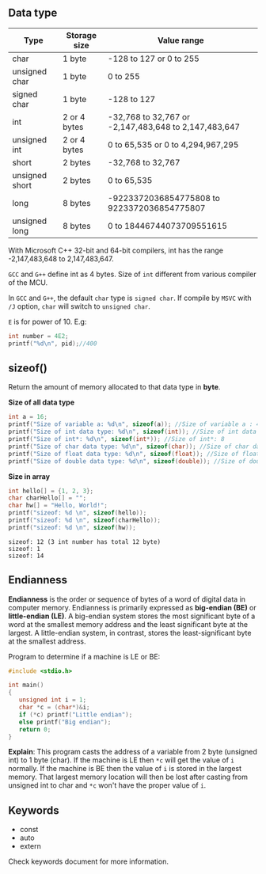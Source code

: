## Data type

| Type | Storage size|Value range|
| ------- |------|------|
|char |1 byte|-128 to 127 or 0 to 255|		
|unsigned char |1 byte|0 to 255|		
|signed char |1 byte|-128 to 127|		
|int |2 or 4 bytes|-32,768 to 32,767 or -2,147,483,648 to 2,147,483,647|		
|unsigned int |2 or 4 bytes|0 to 65,535 or 0 to 4,294,967,295|		
|short |2 bytes|-32,768 to 32,767|		
|unsigned short	 |2 bytes|0 to 65,535|
|long	 |8 bytes|-9223372036854775808 to 9223372036854775807|		
|unsigned long|8 bytes|0 to 18446744073709551615|		

With Microsoft C++ 32-bit and 64-bit compilers, int has the range -2,147,483,648 to 2,147,483,647.

``GCC`` and ``G++`` define int as 4 bytes. Size of ``int`` different from various compiler of the MCU.

In ``GCC`` and ``G++``, the default ``char`` type is ``signed char``. If compile by ``MSVC`` with ``/J`` option, ``char`` will switch to ``unsigned char``.

``E`` is for power of 10. E.g:

```c
int number = 4E2;
printf("%d\n", pid);//400
```

## sizeof()

Return the amount of memory allocated to that data type in **byte**.

**Size of all data type**

```c
int a = 16;
printf("Size of variable a: %d\n", sizeof(a)); //Size of variable a : 4
printf("Size of int data type: %d\n", sizeof(int)); //Size of int data type : 4
printf("Size of int*: %d\n", sizeof(int*)); //Size of int*: 8
printf("Size of char data type: %d\n", sizeof(char)); //Size of char data type : 1
printf("Size of float data type: %d\n", sizeof(float)); //Size of float data type : 4
printf("Size of double data type: %d\n", sizeof(double)); //Size of double data type : 8     
```

**Size in array**

```c
int hello[] = {1, 2, 3};
char charHello[] = "";
char hw[] = "Hello, World!";
printf("sizeof: %d \n", sizeof(hello));
printf("sizeof: %d \n", sizeof(charHello));
printf("sizeof: %d \n", sizeof(hw));
```

```
sizeof: 12 (3 int number has total 12 byte)
sizeof: 1 
sizeof: 14
```

## Endianness

**Endianness** is the order or sequence of bytes of a word of digital data in computer memory. Endianness is primarily expressed as **big-endian (BE)** or **little-endian (LE)**. A big-endian system stores the most significant byte of a word at the smallest memory address and the least significant byte at the largest. A little-endian system, in contrast, stores the least-significant byte at the smallest address.

Program to determine if a machine is LE or BE:

```c
#include <stdio.h>

int main() 
{
   unsigned int i = 1;
   char *c = (char*)&i;
   if (*c) printf("Little endian");
   else printf("Big endian");
   return 0;
}
```

**Explain**: This program casts the address of a variable from 2 byte (unsigned int) to 1 byte (char). If the machine is LE then ``*c`` will get the value of ``i`` normally. If the machine is BE then the value of ``i`` is stored in the largest memory. That largest memory location will then be lost after casting from unsigned int to char and ``*c`` won't have the proper value of ``i``.

## Keywords

* const
* auto
* extern

Check keywords document for more information.